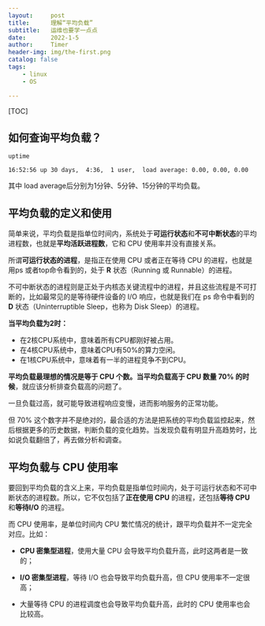 ```yaml
---
layout:     post
title:      理解“平均负载”
subtitle:   运维也要学一点点
date:       2022-1-5
author:     Timer
header-img: img/the-first.png
catalog: false
tags:
    - linux
    - OS

---
```


[TOC]



## 如何查询平均负载？

```shell
uptime
```

```shell
16:52:56 up 30 days,  4:36,  1 user,  load average: 0.00, 0.00, 0.00
```

其中 load average后分别为1分钟、5分钟、15分钟的平均负载。



## 平均负载的定义和使用

简单来说，平均负载是指单位时间内，系统处于**可运行状态**和**不可中断状态**的平均进程数，也就是**平均活跃进程数**，它和 CPU 使用率并没有直接关系。

所谓**可运行状态的进程**，是指正在使用 CPU 或者正在等待 CPU 的进程，也就是用ps 或者top命令看到的，处于 **R** 状态（Running 或 Runnable）的进程。

不可中断状态的进程则是正处于内核态关键流程中的进程，并且这些流程是不可打断的，比如最常见的是等待硬件设备的 I/O 响应，也就是我们在 ps 命令中看到的 **D** 状态（Uninterruptible Sleep，也称为 Disk Sleep）的进程。

**当平均负载为2时：**

- 在2核CPU系统中，意味着所有CPU都刚好被占用。
- 在4核CPU系统中，意味着CPU有50%的算力空闲。
- 在1核CPU系统中，意味着有一半的进程竞争不到CPU。

**平均负载最理想的情况是等于 CPU 个数。当平均负载高于 CPU 数量 70% 的时候**，就应该分析排查负载高的问题了。

一旦负载过高，就可能导致进程响应变慢，进而影响服务的正常功能。

但 70% 这个数字并不是绝对的，最合适的方法是把系统的平均负载监控起来，然后根据更多的历史数据，判断负载的变化趋势。当发现负载有明显升高趋势时，比如说负载翻倍了，再去做分析和调查。  

## **平均负载与** **CPU** **使用率**

要回到平均负载的含义上来，平均负载是指单位时间内，处于可运行状态和不可中断状态的进程数。所以，它不仅包括了**正在使用 CPU** 的进程，还包括**等待 CPU** 和**等待I/O** 的进程。

而 CPU 使用率，是单位时间内 CPU 繁忙情况的统计，跟平均负载并不一定完全对应。比如：

- **CPU 密集型进程**，使用大量 CPU 会导致平均负载升高，此时这两者是一致的；

- **I/O 密集型进程**，等待 I/O 也会导致平均负载升高，但 CPU 使用率不一定很高；

- 大量等待 CPU 的进程调度也会导致平均负载升高，此时的 CPU 使用率也会比较高。



























